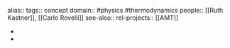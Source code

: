 alias::
tags:: concept
domain:: #physics #thermodynamics
people:: [[Ruth Kastner]], [[Carlo Rovelli]]
see-also::
rel-projects:: [[AMT]]


-
-
